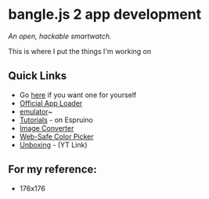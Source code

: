 # bangle.js 2 app development

_An open, hackable smartwatch._

This is where I put the things I'm working on

## Quick Links

- Go [here](https://shop.espruino.com/banglejs2) if you want one for yourself
- [Official App Loader](https://banglejs.com/apps/)
- [emulator](https://www.espruino.com/ide/?emulator)~
- [Tutorials](https://www.espruino.com/Bangle.js2#tutorials) - on Espruino
- [Image Converter](https://www.espruino.com/Image+Converter)
- [Web-Safe Color Picker](https://www.w3schools.com/colors/colors_picker.asp)
- [Unboxing](https://www.youtube.com/watch?v=EfwjPPZNKJc) - (YT Link)

## For my reference:
- 176x176
